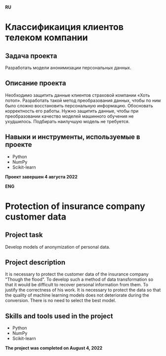 **RU**

# Классификаиция клиентов телеком компании

## Задача проекта
Разработать модели анонимизации персональных данных.

## Описание проекта
Необходимо защитить данные клиентов страховой компании «Хоть потоп». Разработать такой метод преобразования данных, чтобы по ним было сложно восстановить персональную информацию. Обосновать корректность его работы. Нужно защитить данные, чтобы при преобразовании качество моделей машинного обучения не ухудшилось. Подбирать наилучшую модель не требуется.

## Навыки и инструменты, используемые в проекте
- Python
- NumPy
- Scikit-learn

**Проект завершен 4 августа 2022**

**ENG**

# Protection of insurance company customer data

## Project task
Develop models of anonymization of personal data.

## Project description
It is necessary to protect the customer data of the insurance company "Though the flood". To develop such a method of data transformation so that it would be difficult to recover personal information from them. To justify the correctness of his work. It is necessary to protect the data so that the quality of machine learning models does not deteriorate during the conversion. There is no need to select the best model.

## Skills and tools used in the project
- Python
- NumPy
- Scikit-learn

**The project was completed on August 4, 2022**
